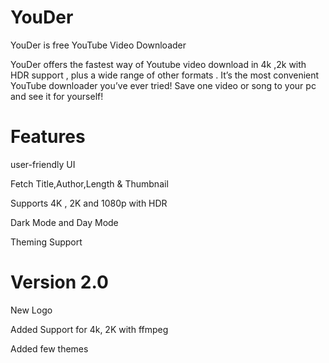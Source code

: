 # YouDer

YouDer is free YouTube Video Downloader

YouDer offers the fastest way of Youtube video download in 4k ,2k with HDR support , plus a wide range of other formats . It’s the most convenient YouTube downloader you’ve ever tried! Save one video or song to your pc  and see it for yourself!




# Features

user-friendly UI

Fetch Title,Author,Length & Thumbnail

Supports 4K , 2K and 1080p with HDR 

Dark Mode and Day Mode

Theming Support

# Version 2.0

New Logo

Added Support for 4k, 2K with ffmpeg

Added few themes
